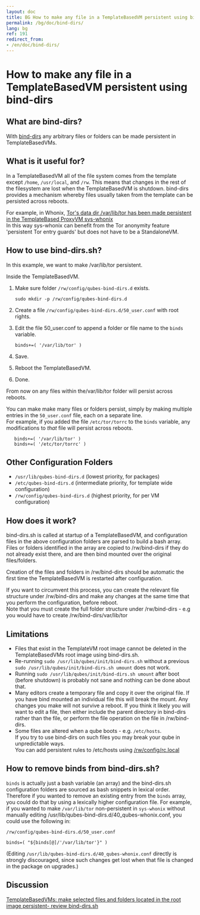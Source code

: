 ```yaml
---
layout: doc
title: BG How to make any file in a TemplateBasedVM persistent using bind-dirs
permalink: /bg/doc/bind-dirs/
lang: bg
ref: 191
redirect_from:
- /en/doc/bind-dirs/
---
```


# How to make any file in a TemplateBasedVM persistent using bind-dirs #

## What are bind-dirs? ##

With [bind-dirs](https://github.com/QubesOS/qubes-core-agent-linux/blob/master/vm-systemd/bind-dirs.sh)
any arbitrary files or folders can be made persistent in TemplateBasedVMs.

## What is it useful for? ##

In a TemplateBasedVM all of the file system comes from the template except `/home`, `/usr/local`, and `/rw`.
This means that changes in the rest of the filesystem are lost when the TemplateBasedVM is shutdown.
bind-dirs provides a mechanism whereby files usually taken from the template can be persisted across reboots.

For example, in Whonix, [Tor's data dir /var/lib/tor has been made persistent in the TemplateBased ProxyVM sys-whonix][whonix]  
In this way sys-whonix can benefit from the Tor anonymity feature 'persistent Tor entry guards' but does not have to be a StandaloneVM.

## How to use bind-dirs.sh? ##

In this example, we want to make /var/lib/tor persistent.

Inside the TemplateBasedVM.

1. Make sure folder `/rw/config/qubes-bind-dirs.d` exists.

       sudo mkdir -p /rw/config/qubes-bind-dirs.d

2. Create a file `/rw/config/qubes-bind-dirs.d/50_user.conf` with root rights.

3. Edit the file 50_user.conf to append a folder or file name to the `binds` variable.

       binds+=( '/var/lib/tor' )

4. Save.

5. Reboot the TemplateBasedVM.

6. Done.

From now on any files within the/var/lib/tor folder will persist across reboots.  

You can make make many files or folders persist, simply by making multiple entries in the `50_user.conf` file, each on a separate line.  
For example, if you added the file `/etc/tor/torrc` to the `binds` variable, any modifications to *that* file will persist across reboots.

       binds+=( '/var/lib/tor' )
       binds+=( '/etc/tor/torrc' )

## Other Configuration Folders ##

* `/usr/lib/qubes-bind-dirs.d` (lowest priority, for packages)
* `/etc/qubes-bind-dirs.d`  (intermediate priority, for template wide configuration)
* `/rw/config/qubes-bind-dirs.d` (highest priority, for per VM configuration)

## How does it work? ##

bind-dirs.sh is called at startup of a TemplateBasedVM, and configuration files in the above configuration folders are parsed to build a bash array.
Files or folders identified in the array are copied to /rw/bind-dirs if they do not already exist there, and are then bind mounted over the original files/folders.

Creation of the files and folders in /rw/bind-dirs should be automatic the first time the TemplateBasedVM is restarted after configuration.

If you want to circumvent this process, you can create the relevant file structure under /rw/bind-dirs and make any changes at the same time that you perform the configuration, before reboot.  
Note that you must create the full folder structure under /rw/bind-dirs - e.g you would have to create /rw/bind-dirs/var/lib/tor 


## Limitations ##

* Files that exist in the TemplateVM root image cannot be deleted in the TemplateBasedVMs root image using bind-dirs.sh.
* Re-running `sudo /usr/lib/qubes/init/bind-dirs.sh` without a previous `sudo /usr/lib/qubes/init/bind-dirs.sh umount` does not work.
* Running `sudo /usr/lib/qubes/init/bind-dirs.sh umount` after boot (before shutdown) is probably not sane and nothing can be done about that.
* Many editors create a temporary file and copy it over the original file. If you have bind mounted an individual file this will break the mount.
Any changes you make will not survive a reboot. If you think it likely you will want to edit a file, then either include the parent directory in bind-dirs rather than the file, or perform the file operation on the file in /rw/bind-dirs.
* Some files are altered when a qube boots - e.g. `/etc/hosts`.   
If you try to use bind-dirs on such files you may break your qube in unpredictable ways.   
You can add persistent rules to /etc/hosts using [/rw/config/rc.local][config-file] 

## How to remove binds from bind-dirs.sh? ##

`binds` is actually just a bash variable (an array) and the bind-dirs.sh configuration folders are sourced as bash snippets in lexical order. 
Therefore if you wanted to remove an existing entry from the `binds` array, you could do that by using a lexically higher configuration file. 
For example, if you wanted to make `/var/lib/tor` non-persistent in `sys-whonix` without manually editing /usr/lib/qubes-bind-dirs.d/40_qubes-whonix.conf, you could use the following in:

`/rw/config/qubes-bind-dirs.d/50_user.conf`

~~~
binds=( "${binds[@]/'/var/lib/tor'}" )
~~~

(Editing `/usr/lib/qubes-bind-dirs.d/40_qubes-whonix.conf` directly is strongly discouraged, since such changes get lost when that file is changed in the package on upgrades.)

## Discussion ##

[TemplateBasedVMs: make selected files and folders located in the root image persistent- review bind-dirs.sh](https://groups.google.com/forum/#!topic/qubes-devel/tcYQ4eV-XX4/discussion)

[config-file]: /doc/config-files
[whonix]: https://github.com/Whonix/qubes-whonix/blob/8438d13d75822e9ea800b9eb6024063f476636ff/usr/lib/qubes-bind-dirs.d/40_qubes-whonix.conf#L5
